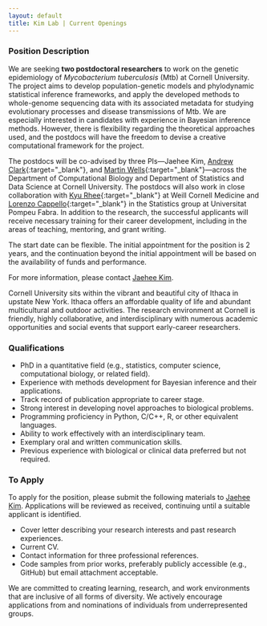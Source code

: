 ```yaml
---
layout: default
title: Kim Lab | Current Openings
---
```

### Position Description
We are seeking **two postdoctoral researchers** to work on the genetic epidemiology of *Mycobacterium tuberculosis* (Mtb) at Cornell University. The project aims to develop population-genetic models and phylodynamic statistical inference frameworks, and apply the developed methods to whole-genome sequencing data with its associated metadata for studying evolutionary processes and disease transmissions of Mtb. We are especially interested in candidates with experience in Bayesian inference methods. However, there is flexibility regarding the theoretical approaches used, and the postdocs will have the freedom to devise a creative computational framework for the project. 

The postdocs will be co-advised by three PIs—Jaehee Kim, [Andrew Clark](https://cals.cornell.edu/andrew-g-clark){:target="_blank"}, and [Martin Wells](https://stat.cornell.edu/people/faculty/martin-wells){:target="_blank"}—across the Department of Computational Biology and Department of Statistics and Data Science at Cornell University. The postdocs will also work in close collaboration with [Kyu Rhee](https://gradschool.weill.cornell.edu/faculty/kyu-rhee){:target="_blank"} at Weill Cornell Medicine and [Lorenzo Cappello](https://lorenzocapp.github.io/){:target="_blank"} in the Statistics group at Universitat Pompeu Fabra. In addition to the research, the successful applicants will receive necessary training for their career development, including in the areas of teaching, mentoring, and grant writing.

The start date can be flexible. The initial appointment for the position is 2 years, and the continuation beyond the initial appointment will be based on the availability of funds and performance. 

For more information, please contact [Jaehee Kim](mailto:jaehee.kim@cornell.edu).

Cornell University sits within the vibrant and beautiful city of Ithaca in upstate New York. Ithaca offers an affordable quality of life and abundant multicultural and outdoor activities. The research environment at Cornell is friendly, highly collaborative, and interdisciplinary with numerous academic opportunities and social events that support early-career researchers.

### Qualifications
- PhD in a quantitative field (e.g., statistics, computer science, computational biology, or related field).
- Experience with methods development for Bayesian inference and their applications.
- Track record of publication appropriate to career stage.
- Strong interest in developing novel approaches to biological problems.
- Programming proficiency in Python, C/C++, R, or other equivalent languages.
- Ability to work effectively with an interdisciplinary team.
- Exemplary oral and written communication skills.
- Previous experience with biological or clinical data preferred but not required.

### To Apply
To apply for the position, please submit the following materials to [Jaehee Kim](mailto:jaehee.kim@cornell.edu). Applications will be reviewed as received, continuing until a suitable applicant is identified.
- Cover letter describing your research interests and past research experiences.
- Current CV.
- Contact information for three professional references.
- Code samples from prior works, preferably publicly accessible (e.g., GitHub) but email attachment acceptable.

We are committed to creating learning, research, and work environments that are inclusive of all forms of diversity. We actively encourage applications from and nominations of individuals from underrepresented groups. 

 
